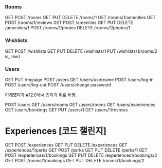 ### Rooms

GET POST /rooms
GET PUT DELETE /rooms/1
GET /rooms/1/amenities
GET POST /rooms/1/reviews
GET POST /amenities
GET PUT DELETE /amenities/1
POST /rooms/1/photos
DELETE /rooms/1/photos/1

### Wishlists

GET POST /wishlists
GET PUT DELETE /wishlists/1
PUT /wishlists/1/rooms/2
is_liked

### Users

GET PUT /mypage
POST /users
GET /users/username
POST /users/log-in
POST /users/log-out
POST /users/change-password

아래였다가 #12.0에서 갑자기 위로 바뀜.

POST /users
GET /users/rooms
GET /users/rooms
GET /users/experiences
GET /users/bookings
GET PUT /users/1
GET /users/1/reviews

# Experiences [코드 챌린지]

GET POST /experiences
GET PUT DELETE /experiences
GET /experiences/1/perks
GET POST /perks
GET PUT DELETE /perks/1
GET POST /experiences/1/bookings
GET PUT DELETE /experiences1/bookings/2
GET POST /rooms/1/bookings
GET PUT DELETE /rooms/1/bookings/2
